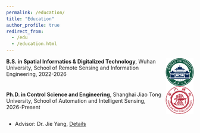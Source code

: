 ```yaml
---
permalink: /education/
title: "Education"
author_profile: true
redirect_from:
  - /edu
  - /education.html
---
```


<img src="../images/whu.png" align="right" width="75" style="margin-left: 10px;">

**B.S. in Spatial Informatics & Digitalized Technology**, Wuhan University, School of Remote Sensing and Information Engineering, 2022-2026

<div style="clear: both;"></div>

<img src="../images/sjtu.png" align="right" width="75" style="margin-left: 10px;">

**Ph.D. in Control Science and Engineering**, Shanghai Jiao Tong University, School of Automation and Intelligent Sensing, 2026-Present

<div style="clear: both;"></div>

- Advisor: Dr. Jie Yang, [Details](http://www.pami.sjtu.edu.cn/jieyang)
